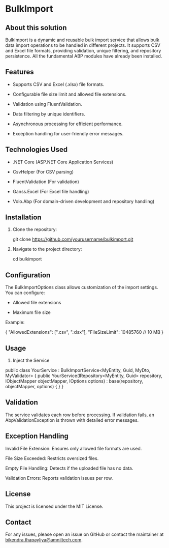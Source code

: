 # BulkImport

## About this solution
BulkImport is a dynamic and reusable bulk import service that allows bulk data import operations to be handled in different projects. It supports CSV and Excel file formats, providing validation, unique filtering, and repository persistence. All the fundamental ABP modules have already been installed. 

## Features

* Supports CSV and Excel (.xlsx) file formats.

* Configurable file size limit and allowed file extensions.

* Validation using FluentValidation.

* Data filtering by unique identifiers.

* Asynchronous processing for efficient performance.

* Exception handling for user-friendly error messages.

## Technologies Used

* .NET Core (ASP.NET Core Application Services)

* CsvHelper (For CSV parsing)

* FluentValidation (For validation)

* Ganss.Excel (For Excel file handling)

* Volo.Abp (For domain-driven development and repository handling)

## Installation

1. Clone the repository:

   git clone https://github.com/yourusername/bulkimport.git

2. Navigate to the project directory:

   cd bulkimport

## Configuration

The BulkImportOptions class allows customization of the import settings. You can configure:

* Allowed file extensions

* Maximum file size

Example:

{
  "AllowedExtensions": [".csv", ".xlsx"],
  "FileSizeLimit": 10485760  // 10 MB
}

## Usage

1. Inject the Service

public class YourService : BulkImportService<MyEntity, Guid, MyDto, MyValidator>
{
    public YourService(IRepository<MyEntity, Guid> repository, IObjectMapper objectMapper, IOptions<BulkImportOptions> options) : base(repository, objectMapper, options)
    {
    }
}

## Validation

The service validates each row before processing. If validation fails, an AbpValidationException is thrown with detailed error messages.

## Exception Handling

Invalid File Extension: Ensures only allowed file formats are used.

File Size Exceeded: Restricts oversized files.

Empty File Handling: Detects if the uploaded file has no data.

Validation Errors: Reports validation issues per row.

## License

This project is licensed under the MIT License.

## Contact

For any issues, please open an issue on GitHub or contact the maintainer at bikendra.thapayliya@amniltech.com.
